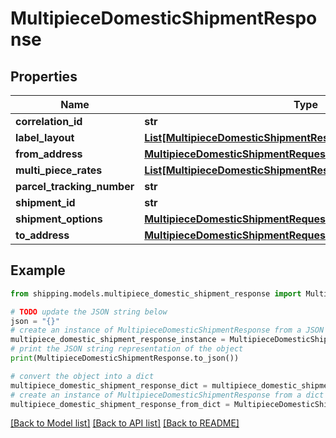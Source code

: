 # MultipieceDomesticShipmentResponse


## Properties

Name | Type | Description | Notes
------------ | ------------- | ------------- | -------------
**correlation_id** | **str** | description | [optional] 
**label_layout** | [**List[MultipieceDomesticShipmentResponseLabelLayoutInner]**](MultipieceDomesticShipmentResponseLabelLayoutInner.md) | description | [optional] 
**from_address** | [**MultipieceDomesticShipmentRequestFromAddress**](MultipieceDomesticShipmentRequestFromAddress.md) |  | [optional] 
**multi_piece_rates** | [**List[MultipieceDomesticShipmentResponseMultiPieceRatesInner]**](MultipieceDomesticShipmentResponseMultiPieceRatesInner.md) | description | [optional] 
**parcel_tracking_number** | **str** | description | [optional] 
**shipment_id** | **str** | description | [optional] 
**shipment_options** | [**MultipieceDomesticShipmentRequestShipmentOptions**](MultipieceDomesticShipmentRequestShipmentOptions.md) |  | [optional] 
**to_address** | [**MultipieceDomesticShipmentRequestToAddress**](MultipieceDomesticShipmentRequestToAddress.md) |  | [optional] 

## Example

```python
from shipping.models.multipiece_domestic_shipment_response import MultipieceDomesticShipmentResponse

# TODO update the JSON string below
json = "{}"
# create an instance of MultipieceDomesticShipmentResponse from a JSON string
multipiece_domestic_shipment_response_instance = MultipieceDomesticShipmentResponse.from_json(json)
# print the JSON string representation of the object
print(MultipieceDomesticShipmentResponse.to_json())

# convert the object into a dict
multipiece_domestic_shipment_response_dict = multipiece_domestic_shipment_response_instance.to_dict()
# create an instance of MultipieceDomesticShipmentResponse from a dict
multipiece_domestic_shipment_response_from_dict = MultipieceDomesticShipmentResponse.from_dict(multipiece_domestic_shipment_response_dict)
```
[[Back to Model list]](../README.md#documentation-for-models) [[Back to API list]](../README.md#documentation-for-api-endpoints) [[Back to README]](../README.md)



